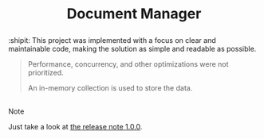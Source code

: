 <h1>
  <p align="center">
    Document Manager
  </p>
</h1>

:shipit: This project was implemented with a focus on clear and maintainable code, making the solution as simple and readable as possible.

> Performance, concurrency, and other optimizations were not prioritized.
>
> An in-memory collection is used to store the data.

##
> [!NOTE]
>  
> Just take a look at [the release note 1.0.0](https://github.com/NeZLiPand/DocumentManager/releases/tag/1.0.0).
